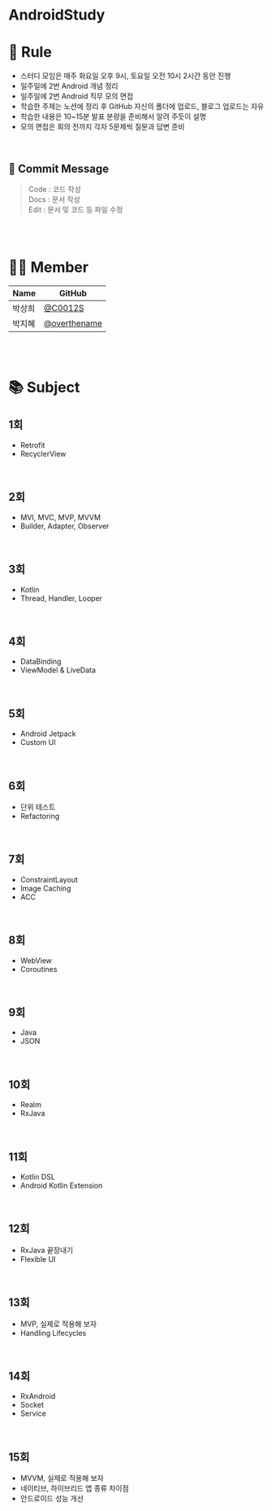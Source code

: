 # AndroidStudy

# 🌟 Rule
- 스터디 모임은 매주 화요일 오후 9시, 토요일 오전 10시 2시간 동안 진행
- 일주일에 2번 Android 개념 정리
- 일주일에 2번 Android 직무 모의 면접
- 학습한 주제는 노션에 정리 후 GitHub 자신의 폴더에 업로드, 블로그 업로드는 자유
- 학습한 내용은 10~15분 발표 분량을 준비해서 알려 주듯이 설명
- 모의 면접은 회의 전까지 각자 5문제씩 질문과 답변 준비

<br/>

## 🎇 Commit Message
> Code : 코드 작성  
Docs : 문서 작성  
Edit : 문서 및 코드 등 파일 수정
> 

<br/>
<br/>

# 👩‍💻 Member
| Name | GitHub |
| --- | --- |
| 박상희 | [@C0012S](https://github.com/C0012S) |
| 박지혜 | [@overthename](https://github.com/overthename) |

<br/>
<br/>

# 📚 Subject
## 1회
- Retrofit
- RecyclerView

<br/>

## 2회
- MVI, MVC, MVP, MVVM
- Builder, Adapter, Observer

<br/>

## 3회
- Kotlin
- Thread, Handler, Looper

<br/>

## 4회
- DataBinding
- ViewModel & LiveData

<br/>

## 5회
- Android Jetpack
- Custom UI

<br/>

## 6회
- 단위 테스트
- Refactoring

<br/>

## 7회
- ConstraintLayout
- Image Caching
- ACC

<br/>

## 8회
- WebView
- Coroutines

<br/>

## 9회
- Java
- JSON

<br/>

## 10회
- Realm
- RxJava

<br/>

## 11회
- Kotlin DSL
- Android Kotlin Extension

<br/>

## 12회
- RxJava 끝장내기
- Flexible UI

<br/>

## 13회
- MVP, 실제로 적용해 보자
- Handling Lifecycles

<br/>

## 14회
- RxAndroid
- Socket
- Service

<br/>

## 15회
- MVVM, 실제로 적용해 보자
- 네이티브, 하이브리드 앱 종류 차이점
- 안드로이드 성능 개선

